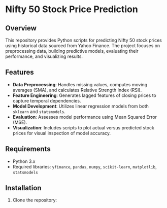 # Nifty 50 Stock Price Prediction

## Overview
This repository provides Python scripts for predicting Nifty 50 stock prices using historical data sourced from Yahoo Finance. The project focuses on preprocessing data, building predictive models, evaluating their performance, and visualizing results.

## Features
- **Data Preprocessing**: Handles missing values, computes moving averages (SMA), and calculates Relative Strength Index (RSI).
- **Feature Engineering**: Generates lagged features of closing prices to capture temporal dependencies.
- **Model Development**: Utilizes linear regression models from both `sklearn` and `statsmodels`.
- **Evaluation**: Assesses model performance using Mean Squared Error (MSE).
- **Visualization**: Includes scripts to plot actual versus predicted stock prices for visual inspection of model accuracy.

## Requirements
- Python 3.x
- Required libraries: `yfinance`, `pandas`, `numpy`, `scikit-learn`, `matplotlib`, `statsmodels`

## Installation
1. Clone the repository:


